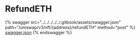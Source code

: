 # RefundETH

{% swagger src="../../../../../.gitbook/assets/swagger.json" path="/uniswap/v3/nft/{address}/refundETH" method="post" %}
[swagger.json](../../../../../.gitbook/assets/swagger.json)
{% endswagger %}
